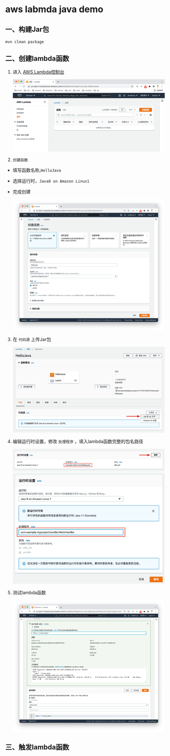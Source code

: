 # aws labmda java demo

## 一、构建Jar包

    mvn clean package

## 二、创建lambda函数

1. 进入 [AWS Lambda控制台](https://us-east-2.console.aws.amazon.com/lambda/home?region=us-east-2#/functions)

   ![img.png](img.png)

2. `创建函数`

- 填写函数名称,`HelloJava`
- 选择运行时，`Java8 on Amazon Linux1`
- 完成创建

  ![img_1.png](img_1.png)

3. 在 `代码源` 上传Jar包

   ![img_2.png](img_2.png)

4. 编辑运行时设置，修改 `处理程序` ，填入lambda函数完整的包名路径

   ![img_3.png](img_3.png)
   ![img_4.png](img_4.png)
  
5. 测试lambda函数

    ![img_5.png](img_5.png)

## 三、触发lambda函数
    